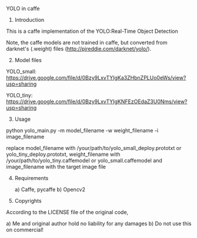 ﻿YOLO in caffe

1. Introduction

This is a caffe implementation of the YOLO:Real-Time Object Detection

Note, the caffe models are not trained in caffe, but converted from darknet's (.weight) files (http://pjreddie.com/darknet/yolo/).
 

2. Model files

YOLO_small: https://drive.google.com/file/d/0Bzy9LxvTYIgKa3ZHbnZPLUo0eWs/view?usp=sharing

YOLO_tiny: https://drive.google.com/file/d/0Bzy9LxvTYIgKNFEzOEdaZ3U0Nms/view?usp=sharing

3. Usage

python yolo_main.py -m model_filename -w weight_filename -i image_filename

replace model_filename with /your/path/to/yolo_small_deploy.prototxt or yolo_tiny_deploy.prototxt, weight_filename with /your/path/to/yolo_tiny.caffemodel or yolo_small.caffemodel and image_filename with the target image file

4. Requirements

   a) Caffe, pycaffe
   b) Opencv2

5. Copyrights
 
According to the LICENSE file of the original code,

   a) Me and original author hold no liability for any damages
   b) Do not use this on commercial!

